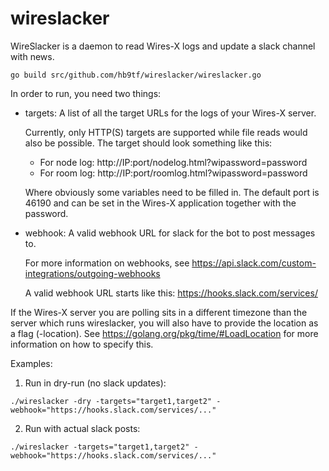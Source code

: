 # wireslacker

WireSlacker is a daemon to read Wires-X logs and update a slack channel with news.

```
go build src/github.com/hb9tf/wireslacker/wireslacker.go
```

In order to run, you need two things:

* targets: A list of all the target URLs for the logs of your Wires-X server.

  Currently, only HTTP(S) targets are supported while file reads would also be possible.
  The target should look something like this:

    * For node log: http://IP:port/nodelog.html?wipassword=password
    * For room log: http://IP:port/roomlog.html?wipassword=password

  Where obviously some variables need to be filled in. The default port is 46190 and can be
  set in the Wires-X application together with the password.

* webhook: A valid webhook URL for slack for the bot to post messages to.

  For more information on webhooks, see https://api.slack.com/custom-integrations/outgoing-webhooks

  A valid webhook URL starts like this: https://hooks.slack.com/services/

If the Wires-X server you are polling sits in a different timezone than the server which
runs wireslacker, you will also have to provide the location as a flag (-location). See
https://golang.org/pkg/time/#LoadLocation for more information on how to specify this.

Examples:

1) Run in dry-run (no slack updates):

```
./wireslacker -dry -targets="target1,target2" -webhook="https://hooks.slack.com/services/..."
```

2) Run with actual slack posts:

```
./wireslacker -targets="target1,target2" -webhook="https://hooks.slack.com/services/..."
```
